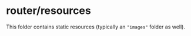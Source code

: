 # router/resources

This folder contains static resources (typically an `"images"` folder as well).
